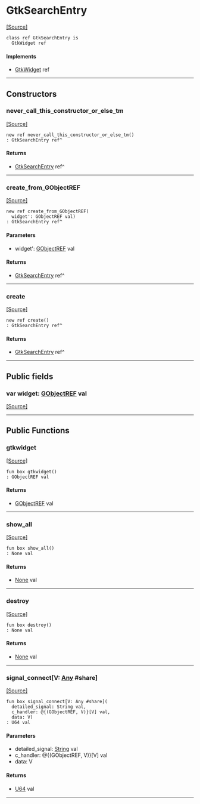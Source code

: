 # GtkSearchEntry
<span class="source-link">[[Source]](src/gtk3/GtkSearchEntry.md#L6)</span>
```pony
class ref GtkSearchEntry is
  GtkWidget ref
```

#### Implements

* [GtkWidget](gtk3-GtkWidget.md) ref

---

## Constructors

### never_call_this_constructor_or_else_tm
<span class="source-link">[[Source]](src/gtk3/GtkSearchEntry.md#L10)</span>


```pony
new ref never_call_this_constructor_or_else_tm()
: GtkSearchEntry ref^
```

#### Returns

* [GtkSearchEntry](gtk3-GtkSearchEntry.md) ref^

---

### create_from_GObjectREF
<span class="source-link">[[Source]](src/gtk3/GtkSearchEntry.md#L13)</span>


```pony
new ref create_from_GObjectREF(
  widget': GObjectREF val)
: GtkSearchEntry ref^
```
#### Parameters

*   widget': [GObjectREF](gtk3-..-gobject-GObjectREF.md) val

#### Returns

* [GtkSearchEntry](gtk3-GtkSearchEntry.md) ref^

---

### create
<span class="source-link">[[Source]](src/gtk3/GtkSearchEntry.md#L17)</span>


```pony
new ref create()
: GtkSearchEntry ref^
```

#### Returns

* [GtkSearchEntry](gtk3-GtkSearchEntry.md) ref^

---

## Public fields

### var widget: [GObjectREF](gtk3-..-gobject-GObjectREF.md) val
<span class="source-link">[[Source]](src/gtk3/GtkSearchEntry.md#L7)</span>



---

## Public Functions

### gtkwidget
<span class="source-link">[[Source]](src/gtk3/GtkSearchEntry.md#L9)</span>


```pony
fun box gtkwidget()
: GObjectREF val
```

#### Returns

* [GObjectREF](gtk3-..-gobject-GObjectREF.md) val

---

### show_all
<span class="source-link">[[Source]](src/gtk3/GtkWidget.md#L4)</span>


```pony
fun box show_all()
: None val
```

#### Returns

* [None](builtin-None.md) val

---

### destroy
<span class="source-link">[[Source]](src/gtk3/GtkWidget.md#L7)</span>


```pony
fun box destroy()
: None val
```

#### Returns

* [None](builtin-None.md) val

---

### signal_connect\[V: [Any](builtin-Any.md) #share\]
<span class="source-link">[[Source]](src/gtk3/GtkWidget.md#L10)</span>


```pony
fun box signal_connect[V: Any #share](
  detailed_signal: String val,
  c_handler: @{(GObjectREF, V)}[V] val,
  data: V)
: U64 val
```
#### Parameters

*   detailed_signal: [String](builtin-String.md) val
*   c_handler: @{(GObjectREF, V)}[V] val
*   data: V

#### Returns

* [U64](builtin-U64.md) val

---

